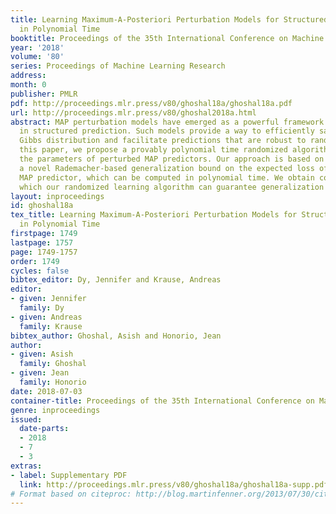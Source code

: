 ```yaml
---
title: Learning Maximum-A-Posteriori Perturbation Models for Structured Prediction
  in Polynomial Time
booktitle: Proceedings of the 35th International Conference on Machine Learning
year: '2018'
volume: '80'
series: Proceedings of Machine Learning Research
address: 
month: 0
publisher: PMLR
pdf: http://proceedings.mlr.press/v80/ghoshal18a/ghoshal18a.pdf
url: http://proceedings.mlr.press/v80/ghoshal2018a.html
abstract: MAP perturbation models have emerged as a powerful framework for inference
  in structured prediction. Such models provide a way to efficiently sample from the
  Gibbs distribution and facilitate predictions that are robust to random noise. In
  this paper, we propose a provably polynomial time randomized algorithm for learning
  the parameters of perturbed MAP predictors. Our approach is based on minimizing
  a novel Rademacher-based generalization bound on the expected loss of a perturbed
  MAP predictor, which can be computed in polynomial time. We obtain conditions under
  which our randomized learning algorithm can guarantee generalization to unseen examples.
layout: inproceedings
id: ghoshal18a
tex_title: Learning Maximum-A-Posteriori Perturbation Models for Structured Prediction
  in Polynomial Time
firstpage: 1749
lastpage: 1757
page: 1749-1757
order: 1749
cycles: false
bibtex_editor: Dy, Jennifer and Krause, Andreas
editor:
- given: Jennifer
  family: Dy
- given: Andreas
  family: Krause
bibtex_author: Ghoshal, Asish and Honorio, Jean
author:
- given: Asish
  family: Ghoshal
- given: Jean
  family: Honorio
date: 2018-07-03
container-title: Proceedings of the 35th International Conference on Machine Learning
genre: inproceedings
issued:
  date-parts:
  - 2018
  - 7
  - 3
extras:
- label: Supplementary PDF
  link: http://proceedings.mlr.press/v80/ghoshal18a/ghoshal18a-supp.pdf
# Format based on citeproc: http://blog.martinfenner.org/2013/07/30/citeproc-yaml-for-bibliographies/
---
```

